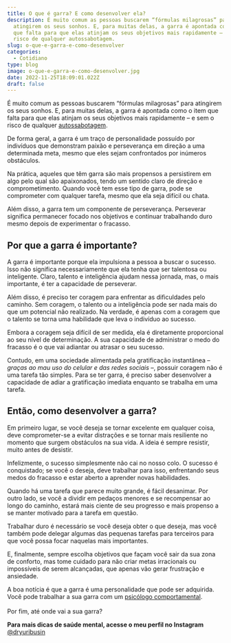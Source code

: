 ```yaml
---
title: O que é garra? E como desenvolver ela?
description: É muito comum as pessoas buscarem “fórmulas milagrosas” para
  atingirem os seus sonhos. E, para muitas delas, a garra é apontada como o item
  que falta para que elas atinjam os seus objetivos mais rapidamente – e sem o
  risco de qualquer autossabotagem.
slug: o-que-e-garra-e-como-desenvolver
categories:
  - Cotidiano
type: blog
image: o-que-e-garra-e-como-desenvolver.jpg
date: 2022-11-25T18:09:01.022Z
draft: false
---
```










É muito comum as pessoas buscarem “fórmulas milagrosas” para atingirem os seus sonhos. E, para muitas delas, a garra é apontada como o item que falta para que elas atinjam os seus objetivos mais rapidamente – e sem o risco de qualquer [autossabotagem](https://yuribusin.com.br/como-evitar-a-autossabotagem/).

De forma geral, a garra é um traço de personalidade possuído por indivíduos que demonstram paixão e perseverança em direção a uma determinada meta, mesmo que eles sejam confrontados por inúmeros obstáculos.

Na prática, aqueles que têm garra são mais propensos a persistirem em algo pelo qual são apaixonados, tendo um sentido claro de direção e comprometimento. Quando você tem esse tipo de garra, pode se comprometer com qualquer tarefa, mesmo que ela seja difícil ou chata.

Além disso, a garra tem um componente de perseverança. Perseverar significa permanecer focado nos objetivos e continuar trabalhando duro mesmo depois de experimentar o fracasso.

## []()Por que a garra é importante?

A garra é importante porque ela impulsiona a pessoa a buscar o sucesso. Isso não significa necessariamente que ela tenha que ser talentosa ou inteligente. Claro, talento e inteligência ajudam nessa jornada, mas, o mais importante, é ter a capacidade de perseverar.

Além disso, é preciso ter coragem para enfrentar as dificuldades pelo caminho. Sem coragem, o talento ou a inteligência pode ser nada mais do que um potencial não realizado. Na verdade, é apenas com a coragem que o talento se torna uma habilidade que leva o indivíduo ao sucesso.

Embora a coragem seja difícil de ser medida, ela é diretamente proporcional ao seu nível de determinação. A sua capacidade de administrar o medo do fracasso é o que vai adiantar ou atrasar o seu sucesso.

Contudo, em uma sociedade alimentada pela gratificação instantânea – _graças ao mau uso do celular e das redes sociais_ –, possuir coragem não é uma tarefa tão simples. Para se ter garra, é preciso saber desenvolver a capacidade de adiar a gratificação imediata enquanto se trabalha em uma tarefa.

## []()Então, como desenvolver a garra?

Em primeiro lugar, se você deseja se tornar excelente em qualquer coisa, deve comprometer-se a evitar distrações e se tornar mais resiliente no momento que surgem obstáculos na sua vida. A ideia é sempre resistir, muito antes de desistir.

Infelizmente, o sucesso simplesmente não cai no nosso colo. O sucesso é conquistado; se você o deseja, deve trabalhar para isso, enfrentando seus medos do fracasso e estar aberto a aprender novas habilidades.

Quando há uma tarefa que parece muito grande, é fácil desanimar. Por outro lado, se você a dividir em pedaços menores e se recompensar ao longo do caminho, estará mais ciente de seu progresso e mais propenso a se manter motivado para a tarefa em questão.

Trabalhar duro é necessário se você deseja obter o que deseja, mas você também pode delegar algumas das pequenas tarefas para terceiros para que você possa focar naquelas mais importantes.

E, finalmente, sempre escolha objetivos que façam você sair da sua zona de conforto, mas tome cuidado para não criar metas irracionais ou impossíveis de serem alcançadas, que apenas vão gerar frustração e ansiedade.

A boa notícia é que a garra é uma personalidade que pode ser adquirida. Você pode trabalhar a sua garra com um [psicólogo comportamental](https://yuribusin.com.br/).\
\
Por fim, até onde vai a sua garra?

**Para mais dicas de saúde mental, acesse o meu perfil no Instagram** [@dryuribusin](https://www.instagram.com/dryuribusin/)


